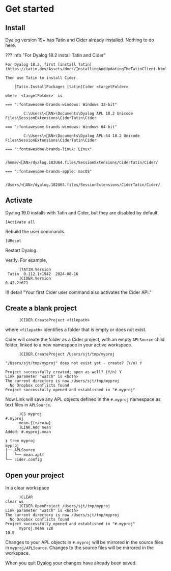 # Get started


## Install

Dyalog version 19+ has Tatin and Cider already installed.
Nothing to do here. 

??? info "For Dyalog 18.2 install Tatin and Cider"

	For Dyalog 18.2, first [install Tatin](https://tatin.dev/Assets/docs/InstallingAndUpdatingTheTatinClient.html).

	Then use Tatin to install Cider.

	    ]Tatin.InstallPackages [tatin]Cider <targetFolder>

	where `<targetFolder>` is

	=== ":fontawesome-brands-windows: Windows 32-bit"

			C:\Users\<⎕AN>\Documents\Dyalog APL 18.2 Unicode Files\SessionExtensions\CiderTatin\Cider

	=== ":fontawesome-brands-windows: Windows 64-bit"

			C:\Users\<⎕AN>\Documents\Dyalog APL-64 18.2 Unicode Files\SessionExtensions\CiderTatin\Cider

	=== ":fontawesome-brands-linux: Linux"

			/home/<⎕AN>/dyalog.182U64.files/SessionExtensions/CiderTatin/Cider/

	=== ":fontawesome-brands-apple: macOS"

			/Users/<⎕AN>/dyalog.182U64.files/SessionExtensions/CiderTatin/Cider/


## Activate

Dyalog 19.0 installs with Tatin and Cider, but they are disabled by default.

	]Activate all

Rebuild the user commands.

	]UReset

Restart Dyalog.

Verify. For example,

	      ]TATIN.Version
	 Tatin  0.112.1+1942  2024-08-16 
	      ]CIDER.Version
	0.42.2+671


!!! detail "Your first Cider user command also activates the Cider API."


## Create a blank project

		  ]CIDER.CreateProject <filepath>

where `<filepath>` identifies a folder that is empty or does not exist.

Cider will create the folder as a Cider project, with an empty `APLSource` child folder, linked to a new namespace in your active workspace. 

	      ]CIDER.CreateProject /Users/sjt/tmp/myproj

	"/Users/sjt/tmp/myproj" does not exist yet - create? (Y/n) Y

	Project successfully created; open as well? (Y/n) Y
	Link parameter "watch" is <both>
	The current directory is now /Users/sjt/tmp/myproj
	  No Dropbox conflicts found
	Project successfully opened and established in "#.myproj"

Now Link will save any APL objects defined in the `#.myproj` namespace as text files in `APLSource`.

	      )CS myproj
	#.myproj
	      mean←{(+⌿÷≢)⍵}
	      ]LINK.Add mean
	Added: #.myproj.mean


```bash
❯ tree myproj
myproj
├── APLSource
│   └── mean.aplf
└── cider.config
```


## Open your project

In a clear workspace

	      )CLEAR
	clear ws
	      ]CIDER.OpenProject /Users/sjt/tmp/myproj
	Link parameter "watch" is <both>
	The current directory is now /Users/sjt/tmp/myproj
	  No Dropbox conflicts found
	Project successfully opened and established in "#.myproj"
	      myproj.mean ⍳20
	10.5

Changes to your APL objects in `#.myproj` will be mirrored in the source files in `myproj/APLSource`. 
Changes to the source files will be mirrored in the workspace.

When you quit Dyalog your changes have already been saved.